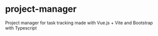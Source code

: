 # project-manager
Project manager for task tracking made with Vue.js + Vite and Bootstrap with Typescript
